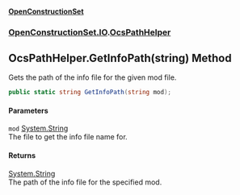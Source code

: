 #### [OpenConstructionSet](index.md 'index')
### [OpenConstructionSet.IO](index.md#OpenConstructionSet_IO 'OpenConstructionSet.IO').[OcsPathHelper](EL7fRrYo+340ITl9XyXeOQ.md 'OpenConstructionSet.IO.OcsPathHelper')
## OcsPathHelper.GetInfoPath(string) Method
Gets the path of the info file for the given mod file.  
```csharp
public static string GetInfoPath(string mod);
```
#### Parameters
<a name='OpenConstructionSet_IO_OcsPathHelper_GetInfoPath(string)_mod'></a>
`mod` [System.String](https://docs.microsoft.com/en-us/dotnet/api/System.String 'System.String')  
The file to get the info file name for.
  
#### Returns
[System.String](https://docs.microsoft.com/en-us/dotnet/api/System.String 'System.String')  
The path of the info file for the specified mod.
